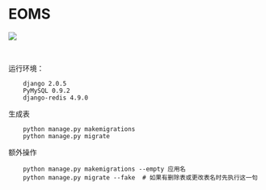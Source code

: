 <h1>EOMS</h1>   

[![](https://travis-ci.org/Alamofire/Alamofire.svg?branch=master)](https://travis-ci.org/Asa6/EOMS)



<br />

运行环境： 


        django 2.0.5 
        PyMySQL 0.9.2
        django-redis 4.9.0




生成表

        python manage.py makemigrations
        python manage.py migrate


额外操作

        python manage.py makemigrations --empty 应用名
        python manage.py migrate --fake  # 如果有删除表或更改表名时先执行这一句